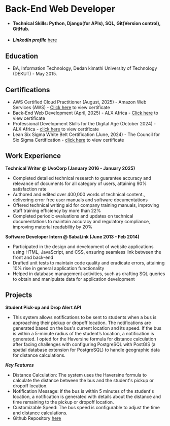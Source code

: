 # Back-End Web Developer

 - #### Technical Skills: Python, Django(for APIs), SQL, Git(Version control), GitHub.
 - ***Linkedln profile*** [here](www.linkedin.com/in/eliuz-osongo) 

## Education 
- BA, Information Technology, Dedan kimathi University of Technology (DEKUT) - May 2015.

## Certifications 
- AWS Certified Cloud Practitioner (August, 2025) - Amazon Web Services (AWS) - [Click here](https://www.credly.com/badges/430de17b-f100-49ba-842a-113479edd1d0) to view certificate
- Back-End Web Development (April, 2025) - ALX Africa - [Click here](https://savanna.alxafrica.com/certificates/nSHTzh2pZR) to view certificate
- Professional Development Skills for the Digital Age (October 2024) - ALX Africa - [click here](https://intranet.alxswe.com/certificates/fCSYxMJrR5) to view certificate
- Lean Six Sigma White Belt Certification (June, 2024) - The Council for Six Sigma Certification - [click here](https://cmkr.co/pdf/downloads/?certificate_id=61902&sid=91321329&nrg_id=1440777&test_id=2199131&aid=5492777&utype=SD&cert_token=82b66799b2fc05df92957d87196e501b&tprtoken=9XVA) to view certificate

## Work Experience 
**Technical Writer @ UvoCorp (January 2016 - January 2025)** 
 - Completed detailed technical research to guarantee accuracy and relevance of documents for all category of users, attaining 90% satisfaction rate
 - Authored and edited over 400,000 words of technical content., delivering error free user manuals and software documentations
 - Offered technical writing aid for company training manuals, improving staff training efficiency by more than 22%
 - Completed periodic evaluations and updates on technical documentations to maintain accuracy and regulatory compliance, improving material readability by 20%

**Software Developer Intern @ SabaLink	(June 2013 - Feb 2014)**
- Participated in the design and development of website applications using HTML, JavaScript, and CSS, ensuring seamless link between the front and back-end
- Drafted unit tests to maintain code quality and eradicate errors, attaining 10% rise in general application functionality
- Helped in database management activities, such as drafting SQL queries to obtain and manipulate data for application development

## Projects
**Student Pick-up and Drop Alert API**
 - This system allows notifications to be sent to students when a bus is approaching their pickup or dropoff location. The notifications are generated based on the bus's current location and its speed. If the bus is within a 5-minute radius of the student’s location, a notification is generated. I opted for the Haversine formula for distance calculation after facing challenges with configuring PostgreSQL with PostGIS (a spatial database extension for PostgreSQL) to handle geographic data for distance calculations.

***Key Features***
- Distance Calculation: The system uses the Haversine formula to calculate the distance between the bus and the student's pickup or dropoff location.
- Notification Message: If the bus is within 5 minutes of the student's location, a notification is generated with details about the distance and time remaining to the pickup or dropoff location.
- Customizable Speed: The bus speed is configurable to adjust the time and distance calculations.
- Github Repository [here](https://github.com/eliuz01/ALX_Capstone_Project.git)


